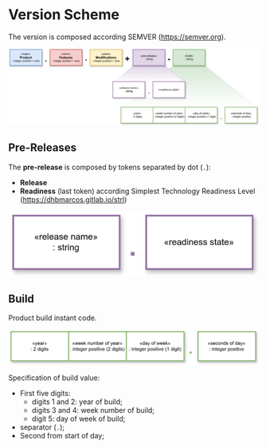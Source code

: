 # Version Scheme

The version is composed according SEMVER (https://semver.org).

![Version](version.svg)

## Pre-Releases

The **pre-release** is composed by tokens separated by dot (`.`):

- **Release**
- **Readiness** (last token) according Simplest Technology Readiness Level (https://dhbmarcos.gitlab.io/strl)

![Version Pre-Release](version-pre-release.svg)

## Build

Product build instant code.

![Version Build](version-build.svg)

Specification of build value:
- First five digits:
    - digits 1 and 2: year of build;
    - digits 3 and 4: week number of build;
    - digit  5:       day of week of build;
- separator (`.`);
- Second from start of day;

